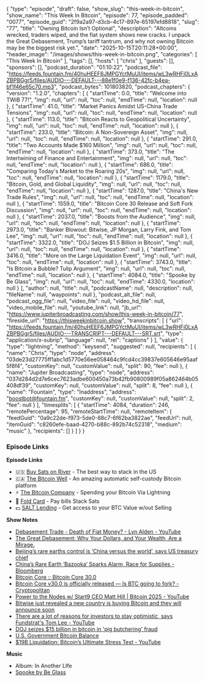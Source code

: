 {
  "type": "episode",
  "draft": false,
  "show_slug": "this-week-in-bitcoin",
  "show_name": "This Week In Bitcoin",
  "episode": 77,
  "episode_padded": "0077",
  "episode_guid": "2f9a2a97-d3cb-4c17-897e-65197efd8818",
  "slug": "77",
  "title": "Owning Bitcoin Isn’t Optional",
  "description": "Altcoins wrecked, traders wiped, and the fiat system shows new cracks. I unpack the Great Debasement, Trump’s tariff tantrum, and why not owning Bitcoin may be the biggest risk yet.",
  "date": "2025-10-15T20:11:28+00:00",
  "header_image": "/images/shows/this-week-in-bitcoin.png",
  "categories": [
    "This Week In Bitcoin"
  ],
  "tags": [],
  "hosts": [
    "chris"
  ],
  "guests": [],
  "sponsors": [],
  "podcast_duration": "01:10:22",
  "podcast_file": "https://feeds.fountain.fm/40huHEEF6JMPGYctMuUI/items/wL3wRHFi0LxAZBPBGgr5/files/AUDIO---DEFAULT---88e1f0e9-f136-42fc-b4ea-bf1f46e65c70.mp3",
  "podcast_bytes": 101803820,
  "podcast_chapters": {
    "version": "1.2.0",
    "chapters": [
      {
        "startTime": 0.0,
        "title": "Welcome into TWiB 77!",
        "img": null,
        "url": null,
        "toc": null,
        "endTime": null,
        "location": null
      },
      {
        "startTime": 41.0,
        "title": "Market Panics Amidst US-China Trade Tensions",
        "img": null,
        "url": null,
        "toc": null,
        "endTime": null,
        "location": null
      },
      {
        "startTime": 113.0,
        "title": "Bitcoin Reacts to Geopolitical Uncertainty",
        "img": null,
        "url": null,
        "toc": null,
        "endTime": null,
        "location": null
      },
      {
        "startTime": 233.0,
        "title": "Bitcoin: A Non-Sovereign Asset",
        "img": null,
        "url": null,
        "toc": null,
        "endTime": null,
        "location": null
      },
      {
        "startTime": 291.0,
        "title": "Two Accounts Made $160 Million",
        "img": null,
        "url": null,
        "toc": null,
        "endTime": null,
        "location": null
      },
      {
        "startTime": 373.0,
        "title": "The Intertwining of Finance and Entertainment",
        "img": null,
        "url": null,
        "toc": null,
        "endTime": null,
        "location": null
      },
      {
        "startTime": 686.0,
        "title": "Comparing Today's Market to the Roaring 20s",
        "img": null,
        "url": null,
        "toc": null,
        "endTime": null,
        "location": null
      },
      {
        "startTime": 1179.0,
        "title": "Bitcoin, Gold, and Global Liquidity",
        "img": null,
        "url": null,
        "toc": null,
        "endTime": null,
        "location": null
      },
      {
        "startTime": 1287.0,
        "title": "China's New Trade Rules",
        "img": null,
        "url": null,
        "toc": null,
        "endTime": null,
        "location": null
      },
      {
        "startTime": 1559.0,
        "title": "Bitcoin Core 30 Release and Soft Fork Discussion",
        "img": null,
        "url": null,
        "toc": null,
        "endTime": null,
        "location": null
      },
      {
        "startTime": 2037.0,
        "title": "Boosts from the Audience",
        "img": null,
        "url": null,
        "toc": null,
        "endTime": null,
        "location": null
      },
      {
        "startTime": 2973.0,
        "title": "Banker Blowout: Bitwise, JP Morgan, Larry Fink, and Tom Lee",
        "img": null,
        "url": null,
        "toc": null,
        "endTime": null,
        "location": null
      },
      {
        "startTime": 3322.0,
        "title": "DOJ Seizes $1.5 Billion in Bitcoin",
        "img": null,
        "url": null,
        "toc": null,
        "endTime": null,
        "location": null
      },
      {
        "startTime": 3416.0,
        "title": "More on the Large Liquidation Event",
        "img": null,
        "url": null,
        "toc": null,
        "endTime": null,
        "location": null
      },
      {
        "startTime": 3743.0,
        "title": "Is Bitcoin a Bubble? Tulip Argument",
        "img": null,
        "url": null,
        "toc": null,
        "endTime": null,
        "location": null
      },
      {
        "startTime": 4084.0,
        "title": "Spooke by Be Glass",
        "img": null,
        "url": null,
        "toc": null,
        "endTime": 4330.0,
        "location": null
      }
    ],
    "author": null,
    "title": null,
    "podcastName": null,
    "description": null,
    "fileName": null,
    "waypoints": null
  },
  "podcast_alt_file": null,
  "podcast_ogg_file": null,
  "video_file": null,
  "video_hd_file": null,
  "video_mobile_file": null,
  "youtube_link": null,
  "jb_url": "https://www.jupiterbroadcasting.com/show/this-week-in-bitcoin/77",
  "fireside_url": "https://thisweekinbitcoin.show",
  "transcripts": [
    {
      "url": "https://feeds.fountain.fm/40huHEEF6JMPGYctMuUI/items/wL3wRHFi0LxAZBPBGgr5/files/AUDIO---TRANSCRIPT---DEFAULT---SRT.srt",
      "type": "application/x-subrip",
      "language": null,
      "rel": "captions"
    }
  ],
  "value": {
    "type": "lightning",
    "method": "keysend",
    "suggested": null,
    "recipients": [
      {
        "name": "Chris",
        "type": "node",
        "address": "03de23d27775ff1abc1d5770e56ee058464c9fcd4cc39837e605646e95aaf5f8f4",
        "customKey": null,
        "customValue": null,
        "split": 90,
        "fee": null
      },
      {
        "name": "Jupiter Broadcasting",
        "type": "node",
        "address": "037d284d2d7e6cec7623adbe600450a73b42fb90800989f05a862464b05408df39",
        "customKey": null,
        "customValue": null,
        "split": 8,
        "fee": null
      },
      {
        "name": "Fountain",
        "type": "lnaddress",
        "address": "boostbot@fountain.fm",
        "customKey": null,
        "customValue": null,
        "split": 2,
        "fee": null
      }
    ],
    "timesplits": [
      {
        "startTime": 4084,
        "duration": 246,
        "remotePercentage": 95,
        "remoteStartTime": null,
        "remoteItem": {
          "feedGuid": "0a9c22de-f973-5de0-88c7-6f62ba3822ae",
          "feedUrl": null,
          "itemGuid": "c8260efe-baad-4270-b88c-892b74c52318",
          "medium": "music"
        },
        "recipients": []
      }
    ]
  }
}


### Episode Links

**Episode Links**

* 🇺🇸 [Buy Sats on River](https://partner.river.com/jupiter) \- The best way to stack in the US
* 🇨🇦 [The Bitcoin Well](https://www.bitcoinwell.com/jupiter) \- An amazing automatic self-custody Bitcoin platform
* ⚡ [The Bitcoin Company](https://app.thebitcoincompany.com/signup?ref=JUPITER) \- Spending your Bitcoin Via Lightning
* 🏦 [Fold Card](https://use.foldapp.com/r/XNHPXTFC) \- Pay bills Stack Sats
* 💵 [SALT Lending](https://borrower.saltlending.com/register?referralCode=GkPQdbqWG) \- Get access to your BTC Value w/out Selling

**Show Notes**

* [Debasement Trade - Death of Fiat Money? - Lyn Alden - YouTube](https://www.youtube.com/watch?v=_pw2zw5ZjUk)
* [The Great Debasement: Why Your Dollars, and Your Wealth, Are a Mirage.](https://sylvainsaurel.substack.com/p/the-great-debasement-why-your-dollars)
* [Beijing’s rare earths control is ‘China versus the world’, says US treasury chief](https://www.msn.com/en-my/news/other/beijing-s-rare-earths-control-is-china-versus-the-world-says-us-treasury-chief/ar-AA1OwtzT)
* [China’s Rare Earth ‘Bazooka’ Sparks Alarm, Race for Supplies - Bloomberg](https://www.bloomberg.com/news/articles/2025-10-14/china-flexes-superpower-status-with-grab-for-global-supply-chain)
* [Bitcoin Core :: Bitcoin Core 30.0](https://bitcoincore.org/en/releases/30.0/)
* [Bitcoin Core v30.0 is officially released — Is BTC going to fork? - Cryptopolitan](https://www.cryptopolitan.com/bitcoin-core-v30-0-released-btc-fork/)
* [Power to the Nodes w/ Start9 CEO Matt Hill | Bitcoin 2025 - YouTube](https://www.youtube.com/watch?v=W933axQ_FkY)
* [Bitwise just revealed a new country is buying Bitcoin and they will announce soon ](https://x.com/saylordocs/status/1977677943712465239?s=12&t=E9EIlRX-vHxbQ8g23lQU3A)
* [There are a lot of reasons for investors to stay optimistic, says Fundstrat's Tom Lee - YouTube](https://www.youtube.com/watch?v=5m9umYOUo38)
* [DOJ seizes $15 billion in bitcoin in 'pig butchering' fraud](https://www.cnbc.com/2025/10/14/bitcoin-doj-chen-zhi-pig-butchering-scam.html)
* [U.S. Government Bitcoin Balance](https://intel.arkm.com/explorer/entity/usg)
* [$19B Liquidation: Bitcoin’s Ultimate Stress Test - YouTube](https://www.youtube.com/watch?v=wRHIC2w3XZo)

**Music**

* Album: In Another LIfe
* [Spooke by Be Glass](https://podcastindex.org/podcast/6422477?episode=15565794315)
